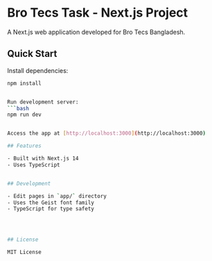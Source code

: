 # Bro Tecs Task - Next.js Project

A Next.js web application developed for Bro Tecs Bangladesh.

## Quick Start

Install dependencies:
```bash
npm install


Run development server:
```bash
npm run dev


Access the app at [http://localhost:3000](http://localhost:3000)

## Features

- Built with Next.js 14
- Uses TypeScript


## Development

- Edit pages in `app/` directory
- Uses the Geist font family
- TypeScript for type safety




## License

MIT License

